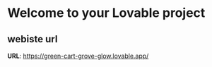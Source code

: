 # Welcome to your Lovable project

## webiste url


**URL**: https://green-cart-grove-glow.lovable.app/


